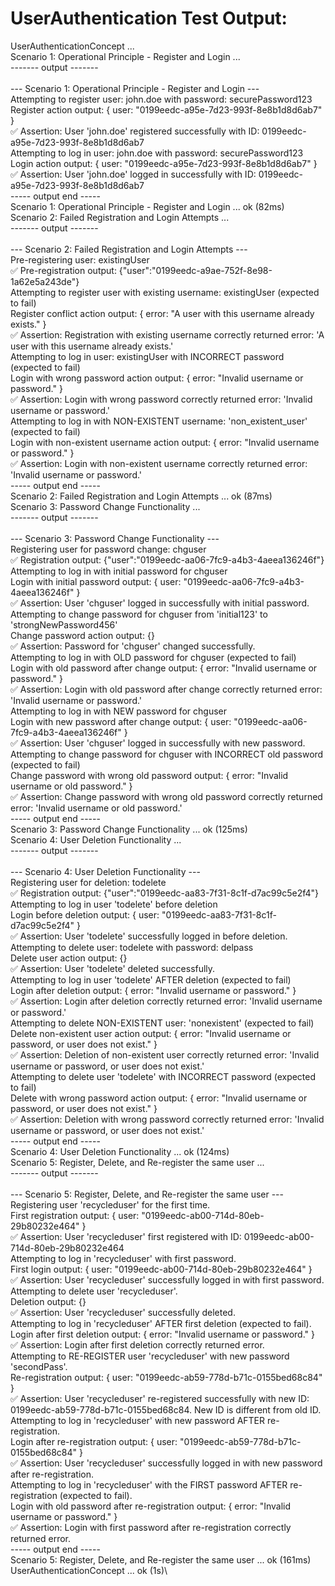 # UserAuthentication Test Output:
UserAuthenticationConcept ...\
Scenario 1: Operational Principle - Register and Login ...\
\------- output -------\
\
\--- Scenario 1: Operational Principle - Register and Login ---\
Attempting to register user: john.doe with password: securePassword123\
Register action output: { user: "0199eedc-a95e-7d23-993f-8e8b1d8d6ab7" }\
✅ Assertion: User 'john.doe' registered successfully with ID: 0199eedc-a95e-7d23-993f-8e8b1d8d6ab7\
Attempting to log in user: john.doe with password: securePassword123\
Login action output: { user: "0199eedc-a95e-7d23-993f-8e8b1d8d6ab7" }\
✅ Assertion: User 'john.doe' logged in successfully with ID: 0199eedc-a95e-7d23-993f-8e8b1d8d6ab7\
\----- output end -----\
Scenario 1: Operational Principle - Register and Login ... ok (82ms)\
Scenario 2: Failed Registration and Login Attempts ...\
\------- output -------\
\
\--- Scenario 2: Failed Registration and Login Attempts ---\
Pre-registering user: existingUser\
✅ Pre-registration output: {"user":"0199eedc-a9ae-752f-8e98-1a62e5a243de"}\
Attempting to register user with existing username: existingUser (expected to fail)\
Register conflict action output: { error: "A user with this username already exists." }\
✅ Assertion: Registration with existing username correctly returned error: 'A user with this username already exists.'\
Attempting to log in user: existingUser with INCORRECT password (expected to fail)\
Login with wrong password action output: { error: "Invalid username or password." }\
✅ Assertion: Login with wrong password correctly returned error: 'Invalid username or password.'\
Attempting to log in with NON-EXISTENT username: 'non_existent_user' (expected to fail)\
Login with non-existent username action output: { error: "Invalid username or password." }\
✅ Assertion: Login with non-existent username correctly returned error: 'Invalid username or password.'\
\----- output end -----\
Scenario 2: Failed Registration and Login Attempts ... ok (87ms)\
Scenario 3: Password Change Functionality ...\
\------- output -------\
\
\--- Scenario 3: Password Change Functionality ---\
Registering user for password change: chguser\
✅ Registration output: {"user":"0199eedc-aa06-7fc9-a4b3-4aeea136246f"}\
Attempting to log in with initial password for chguser\
Login with initial password output: { user: "0199eedc-aa06-7fc9-a4b3-4aeea136246f" }\
✅ Assertion: User 'chguser' logged in successfully with initial password.\
Attempting to change password for chguser from 'initial123' to 'strongNewPassword456'\
Change password action output: {}\
✅ Assertion: Password for 'chguser' changed successfully.\
Attempting to log in with OLD password for chguser (expected to fail)\
Login with old password after change output: { error: "Invalid username or password." }\
✅ Assertion: Login with old password after change correctly returned error: 'Invalid username or password.'\
Attempting to log in with NEW password for chguser\
Login with new password after change output: { user: "0199eedc-aa06-7fc9-a4b3-4aeea136246f" }\
✅ Assertion: User 'chguser' logged in successfully with new password.\
Attempting to change password for chguser with INCORRECT old password (expected to fail)\
Change password with wrong old password output: { error: "Invalid username or old password." }\
✅ Assertion: Change password with wrong old password correctly returned error: 'Invalid username or old password.'\
\----- output end -----\
Scenario 3: Password Change Functionality ... ok (125ms)\
Scenario 4: User Deletion Functionality ...\
\------- output -------\
\
\--- Scenario 4: User Deletion Functionality ---\
Registering user for deletion: todelete\
✅ Registration output: {"user":"0199eedc-aa83-7f31-8c1f-d7ac99c5e2f4"}\
Attempting to log in user 'todelete' before deletion\
Login before deletion output: { user: "0199eedc-aa83-7f31-8c1f-d7ac99c5e2f4" }\
✅ Assertion: User 'todelete' successfully logged in before deletion.\
Attempting to delete user: todelete with password: delpass\
Delete user action output: {}\
✅ Assertion: User 'todelete' deleted successfully.\
Attempting to log in user 'todelete' AFTER deletion (expected to fail)\
Login after deletion output: { error: "Invalid username or password." }\
✅ Assertion: Login after deletion correctly returned error: 'Invalid username or password.'\
Attempting to delete NON-EXISTENT user: 'nonexistent' (expected to fail)\
Delete non-existent user action output: { error: "Invalid username or password, or user does not exist." }\
✅ Assertion: Deletion of non-existent user correctly returned error: 'Invalid username or password, or user does not exist.'\
Attempting to delete user 'todelete' with INCORRECT password (expected to fail)\
Delete with wrong password action output: { error: "Invalid username or password, or user does not exist." }\
✅ Assertion: Deletion with wrong password correctly returned error: 'Invalid username or password, or user does not exist.'\
\----- output end -----\
Scenario 4: User Deletion Functionality ... ok (124ms)\
Scenario 5: Register, Delete, and Re-register the same user ...\
\------- output -------\
\
\--- Scenario 5: Register, Delete, and Re-register the same user ---\
Registering user 'recycleduser' for the first time.\
First registration output: { user: "0199eedc-ab00-714d-80eb-29b80232e464" }\
✅ Assertion: User 'recycleduser' first registered with ID: 0199eedc-ab00-714d-80eb-29b80232e464\
Attempting to log in 'recycleduser' with first password.\
First login output: { user: "0199eedc-ab00-714d-80eb-29b80232e464" }\
✅ Assertion: User 'recycleduser' successfully logged in with first password.\
Attempting to delete user 'recycleduser'.\
Deletion output: {}\
✅ Assertion: User 'recycleduser' successfully deleted.\
Attempting to log in 'recycleduser' AFTER first deletion (expected to fail).\
Login after first deletion output: { error: "Invalid username or password." }\
✅ Assertion: Login after first deletion correctly returned error.\
Attempting to RE-REGISTER user 'recycleduser' with new password 'secondPass'.\
Re-registration output: { user: "0199eedc-ab59-778d-b71c-0155bed68c84" }\
✅ Assertion: User 'recycleduser' re-registered successfully with new ID: 0199eedc-ab59-778d-b71c-0155bed68c84. New ID is different from old ID.\
Attempting to log in 'recycleduser' with new password AFTER re-registration.\
Login after re-registration output: { user: "0199eedc-ab59-778d-b71c-0155bed68c84" }\
✅ Assertion: User 'recycleduser' successfully logged in with new password after re-registration.\
Attempting to log in 'recycleduser' with the FIRST password AFTER re-registration (expected to fail).\
Login with old password after re-registration output: { error: "Invalid username or password." }\
✅ Assertion: Login with first password after re-registration correctly returned error.\
\----- output end -----\
Scenario 5: Register, Delete, and Re-register the same user ... ok (161ms)\
UserAuthenticationConcept ... ok (1s)\
